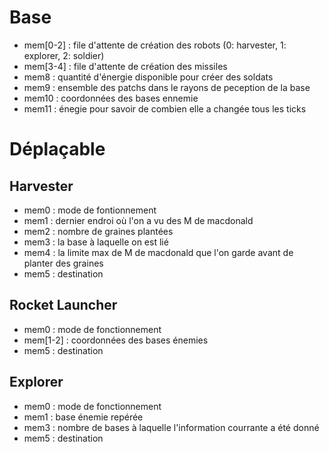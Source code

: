 # Base
* mem[0-2] : file d'attente de création des robots (0: harvester,  1: explorer,  2: soldier)
* mem[3-4] : file d'attente de création des missiles
* mem8 : quantité d'énergie disponible pour créer des soldats
* mem9 : ensemble des patchs dans le rayons de peception de la base
* mem10 : coordonnées des bases ennemie
* mem11 : énegie pour savoir de combien elle a changée tous les <un nombre> ticks
# Déplaçable
## Harvester
* mem0 : mode de fontionnement
* mem1 : dernier endroi où l'on a vu des M de macdonald
* mem2 : nombre de graines plantées
* mem3 : la base à laquelle on est lié
* mem4 : la limite max de M de macdonald que l'on garde avant de planter des graines
* mem5 : destination
## Rocket Launcher
* mem0 : mode de fonctionnement
* mem[1-2] : coordonnées des bases énemies
* mem5 : destination
## Explorer
* mem0 : mode de fonctionnement
* mem1 : base énemie repérée
* mem3 : nombre de bases à laquelle l'information courrante a été donné
* mem5 : destination
